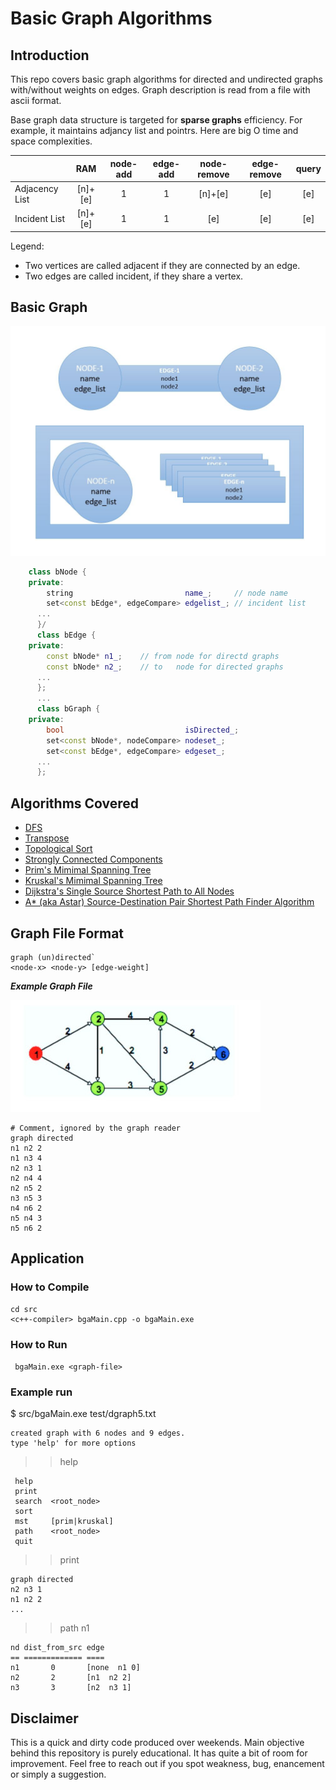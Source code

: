 # Basic Graph Algorithms

## Introduction

This repo covers basic graph algorithms for directed and undirected graphs with/without weights on edges. Graph description is read from a file with ascii format.

Base graph data structure is targeted for **sparse graphs** efficiency. For example, it maintains adjancy list and pointrs. Here are big O time and space complexities.


|                 |    RAM    | node-add | edge-add | node-remove | edge-remove |   query   |
| --------------- |:---------:|:--------:|:--------:|:-----------:|:-----------:|:---------:|
| Adjacency List  |  [n]+[e]  |    1     |     1    |   [n]+[e]   |     [e]     |    [e]    |
| Incident List   |  [n]+[e]  |    1     |     1    |     [e]     |     [e]     |    [e]    |

Legend:
* Two vertices are called adjacent if they are connected by an edge.
* Two edges are called incident, if they share a vertex.

## Basic Graph

![Graph Structure](docs/graph.jpg)

```cpp
	class bNode {
	private:
		string                         name_;     // node name
		set<const bEdge*, edgeCompare> edgelist_; // incident list
      ...
      }/
      class bEdge {
	private:
		const bNode* n1_;    // from node for directd graphs
		const bNode* n2_;    // to   node for directed graphs
      ...
      };
      ...
      class bGraph {
	private:
		bool                           isDirected_;
		set<const bNode*, nodeCompare> nodeset_;
		set<const bEdge*, edgeCompare> edgeset_;
      ...
      };

```

## Algorithms Covered

* [DFS](src/dfs.h)
* [Transpose](src/transpose.h)
* [Topological Sort](src/dfs.h)
* [Strongly Connected Components](src/scc.h)
* [Prim's Mimimal Spanning Tree](src/mst.h)
* [Kruskal's Mimimal Spanning Tree](src/mst.h)
* [Dijkstra's Single Source Shortest Path to All Nodes](src/shortestPath.h)
* [A* (aka Astar) Source-Destination Pair Shortest Path Finder Algorithm](src/shortestPath.h)

## Graph File Format

```
graph (un)directed`
<node-x> <node-y> [edge-weight]
```

***Example Graph File*** 

![Example Graph](docs/ExampleGraph.JPG)
      
```
# Comment, ignored by the graph reader
graph directed
n1 n2 2
n1 n3 4
n2 n3 1
n2 n4 4
n2 n5 2
n3 n5 3
n4 n6 2
n5 n4 3
n5 n6 2
```

## Application

### How to Compile
```
cd src
<c++-compiler> bgaMain.cpp -o bgaMain.exe
```

### How to Run
``` bgaMain.exe <graph-file>```

### Example run


$ src/bgaMain.exe test/dgraph5.txt
```
created graph with 6 nodes and 9 edges.
type 'help' for more options
```
>> help
```
 help
 print
 search  <root_node>
 sort
 mst     [prim|kruskal]
 path    <root_node>
 quit
 ```
 >> print
 ```
graph directed
n2 n3 1
n1 n2 2
...
```
>> path n1
```
nd dist_from_src edge
== ============= ====
n1       0       [none  n1 0]
n2       2       [n1  n2 2]
n3       3       [n2  n3 1]
```


## Disclaimer

This is a quick and dirty code produced over weekends. Main objective behind this repository is purely educational. It has quite a bit of room for improvement. Feel free to reach out if you spot weakness, bug, enancement or simply a suggestion. 

